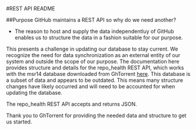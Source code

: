 #REST API README    

##Purpose
GitHub maintains a REST API so why do we need another? 
 - The reason to host and supply the data independentluy of GitHub enables us to structure the data in a fashion suitable for our purpose.

This presents a challenge in updating our database to stay current.  We recognize the need for data synchronization as an external entity of our system and outside the scope of our purpose. The documentation here provides structure and details for the repo_health REST API, which works with the msr14 database downloaded from GhTorrent [here](http://ghtorrent.org/msr14.html). This database is a subset of data and appears to be outdated.  This means many structure changes have likely occurred and will need to be accounted for when updating the database.

The repo_health REST API accepts and returns JSON.

Thank you to GhTorrent for providing the needed data and structure to get us started.